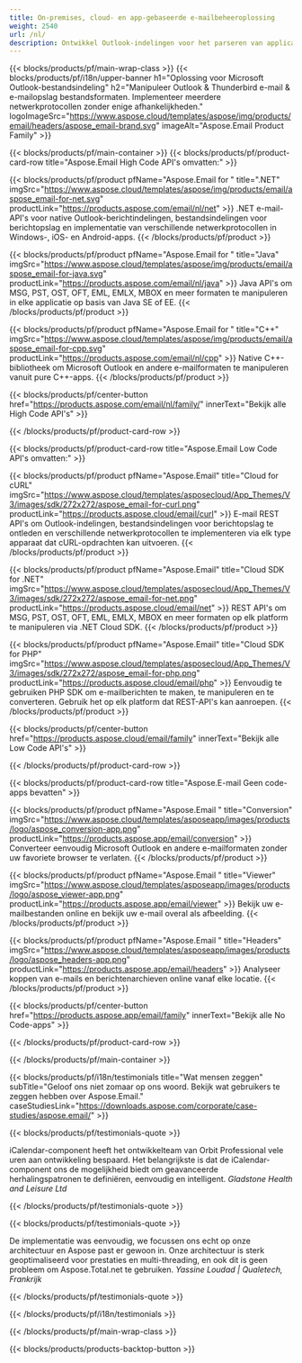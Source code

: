 ```yaml
---
title: On-premises, cloud- en app-gebaseerde e-mailbeheeroplossing 
weight: 2540
url: /nl/
description: Ontwikkel Outlook-indelingen voor het parseren van applicaties met On Premise of Cloud API's, of gebruik eenvoudig platformonafhankelijke apps om Microsoft Outlook-indelingen te bekijken, vergelijken, inspecteren of converteren.
---
```


{{< blocks/products/pf/main-wrap-class >}}
{{< blocks/products/pf/i18n/upper-banner h1="Oplossing voor Microsoft Outlook-bestandsindeling" h2="Manipuleer Outlook & Thunderbird e-mail & e-mailopslag bestandsformaten. Implementeer meerdere netwerkprotocollen zonder enige afhankelijkheden." logoImageSrc="https://www.aspose.cloud/templates/aspose/img/products/email/headers/aspose_email-brand.svg" imageAlt="Aspose.Email Product Family" >}}

{{< blocks/products/pf/main-container >}}
{{< blocks/products/pf/product-card-row title="Aspose.Email High Code API's omvatten:" >}}

{{< blocks/products/pf/product pfName="Aspose.Email for " title=".NET" imgSrc="https://www.aspose.cloud/templates/aspose/img/products/email/aspose_email-for-net.svg" productLink="https://products.aspose.com/email/nl/net" >}}
.NET e-mail-API's voor native Outlook-berichtindelingen, bestandsindelingen voor berichtopslag en implementatie van verschillende netwerkprotocollen in Windows-, iOS- en Android-apps.
{{< /blocks/products/pf/product >}}

{{< blocks/products/pf/product pfName="Aspose.Email for " title="Java" imgSrc="https://www.aspose.cloud/templates/aspose/img/products/email/aspose_email-for-java.svg" productLink="https://products.aspose.com/email/nl/java" >}}
Java API's om MSG, PST, OST, OFT, EML, EMLX, MBOX en meer formaten te manipuleren in elke applicatie op basis van Java SE of EE.
{{< /blocks/products/pf/product >}}

{{< blocks/products/pf/product pfName="Aspose.Email for " title="C++" imgSrc="https://www.aspose.cloud/templates/aspose/img/products/email/aspose_email-for-cpp.svg" productLink="https://products.aspose.com/email/nl/cpp" >}}
Native C++-bibliotheek om Microsoft Outlook en andere e-mailformaten te manipuleren vanuit pure C++-apps.
{{< /blocks/products/pf/product >}}

{{< blocks/products/pf/center-button href="https://products.aspose.com/email/nl/family/" innerText="Bekijk alle High Code API's" >}}

{{< /blocks/products/pf/product-card-row >}}

{{< blocks/products/pf/product-card-row title="Aspose.Email Low Code API's omvatten:" >}}

{{< blocks/products/pf/product pfName="Aspose.Email" title="Cloud for cURL" imgSrc="https://www.aspose.cloud/templates/asposecloud/App_Themes/V3/images/sdk/272x272/aspose_email-for-curl.png" productLink="https://products.aspose.cloud/email/curl" >}}
E-mail REST API's om Outlook-indelingen, bestandsindelingen voor berichtopslag te ontleden en verschillende netwerkprotocollen te implementeren via elk type apparaat dat cURL-opdrachten kan uitvoeren.
{{< /blocks/products/pf/product >}}

{{< blocks/products/pf/product pfName="Aspose.Email" title="Cloud SDK for .NET" imgSrc="https://www.aspose.cloud/templates/asposecloud/App_Themes/V3/images/sdk/272x272/aspose_email-for-net.png" productLink="https://products.aspose.cloud/email/net" >}}
REST API's om MSG, PST, OST, OFT, EML, EMLX, MBOX en meer formaten op elk platform te manipuleren via .NET Cloud SDK.
{{< /blocks/products/pf/product >}}

{{< blocks/products/pf/product pfName="Aspose.Email" title="Cloud SDK for PHP" imgSrc="https://www.aspose.cloud/templates/asposecloud/App_Themes/V3/images/sdk/272x272/aspose_email-for-php.png" productLink="https://products.aspose.cloud/email/php" >}}
Eenvoudig te gebruiken PHP SDK om e-mailberichten te maken, te manipuleren en te converteren. Gebruik het op elk platform dat REST-API's kan aanroepen.
{{< /blocks/products/pf/product >}}

{{< blocks/products/pf/center-button href="https://products.aspose.cloud/email/family" innerText="Bekijk alle Low Code API's" >}}

{{< /blocks/products/pf/product-card-row >}}

{{< blocks/products/pf/product-card-row title="Aspose.E-mail Geen code-apps bevatten" >}}

{{< blocks/products/pf/product pfName="Aspose.Email " title="Conversion" imgSrc="https://www.aspose.cloud/templates/asposeapp/images/products/logo/aspose_conversion-app.png" productLink="https://products.aspose.app/email/conversion" >}}
Converteer eenvoudig Microsoft Outlook en andere e-mailformaten zonder uw favoriete browser te verlaten.
{{< /blocks/products/pf/product >}}

{{< blocks/products/pf/product pfName="Aspose.Email " title="Viewer" imgSrc="https://www.aspose.cloud/templates/asposeapp/images/products/logo/aspose_viewer-app.png" productLink="https://products.aspose.app/email/viewer" >}}
Bekijk uw e-mailbestanden online en bekijk uw e-mail overal als afbeelding. 
{{< /blocks/products/pf/product >}}

{{< blocks/products/pf/product pfName="Aspose.Email " title="Headers" imgSrc="https://www.aspose.cloud/templates/asposeapp/images/products/logo/aspose_headers-app.png" productLink="https://products.aspose.app/email/headers" >}}
Analyseer koppen van e-mails en berichtenarchieven online vanaf elke locatie.
{{< /blocks/products/pf/product >}}

{{< blocks/products/pf/center-button href="https://products.aspose.app/email/family" innerText="Bekijk alle No Code-apps" >}}

{{< /blocks/products/pf/product-card-row >}}

{{< /blocks/products/pf/main-container >}}

{{< blocks/products/pf/i18n/testimonials title="Wat mensen zeggen" subTitle="Geloof ons niet zomaar op ons woord. Bekijk wat gebruikers te zeggen hebben over Aspose.Email." caseStudiesLink="https://downloads.aspose.com/corporate/case-studies/aspose.email/" >}}

{{< blocks/products/pf/testimonials-quote >}}
<p class="first">
 iCalendar-component heeft het ontwikkelteam van Orbit Professional vele uren aan ontwikkeling bespaard. Het belangrijkste is dat de iCalendar-component ons de mogelijkheid biedt om geavanceerde herhalingspatronen te definiëren, eenvoudig en intelligent.
 <em>
  Gladstone Health and Leisure Ltd
 </em>
</p>

{{< /blocks/products/pf/testimonials-quote >}}

{{< blocks/products/pf/testimonials-quote >}}
<p class="second">
 De implementatie was eenvoudig, we focussen ons echt op onze architectuur en Aspose past er gewoon in. Onze architectuur is sterk geoptimaliseerd voor prestaties en multi-threading, en ook dit is geen probleem om Aspose.Total.net te gebruiken.
 <em>
  Yassine Loudad | Qualetech, Frankrijk
 </em>
</p>

{{< /blocks/products/pf/testimonials-quote >}}

{{< /blocks/products/pf/i18n/testimonials >}}

{{< /blocks/products/pf/main-wrap-class >}}

{{< blocks/products/products-backtop-button >}}